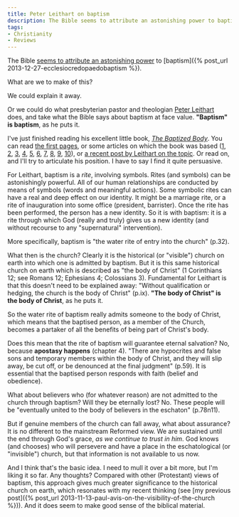 ```yaml
---
title: Peter Leithart on baptism
description: The Bible seems to attribute an astonishing power to baptism. What are we to make of this?
tags:
- Christianity
- Reviews
---
```

The Bible [seems to attribute an astonishing power](http://www.biblegateway.com/passage/?search=Acts2:38;22:16;Romans6:1-7;1Cor6:11;12:13;Gal3:27-28;Col2:12;1Peter3:21&amp;version=ESVUK) to [baptism]({% post_url 2013-12-27-ecclesiocredopaedobaptism %}).

What are we to make of this?

We could explain it away.

Or we could do what presbyterian pastor and theologian [Peter Leithart](http://www.firstthings.com/blogs/leithart/) does, and take what the Bible says about baptism at face value. **"Baptism" is baptism**, as he puts it.

I've just finished reading his excellent little book, [_The Baptized Body_](http://www.canonpress.org/store/pc/viewPrd.asp?idproduct=37&amp;idcategory=0). You can read [the first pages](http://www.canonpress.org/store/pc/catalog/lookinside/B-127.pdf), or some articles on which the book was based ([1](http://www.credenda.org/archive/issues/14-5liturgia.php), [2](http://www.biblicalhorizons.com/rite-reasons/no-47-do-baptists-talk-to-their-babies/), [3](http://www.credenda.org/archive/issues/16-3liturgia.php), [4](http://www.credenda.org/archive/issues/16-4liturgia.php), [5](http://www.credenda.org/archive/issues/17-2liturgia.php), [6](http://www.credenda.org/archive/issues/17-3liturgia.php), [7](http://www.credenda.org/archive/issues/17-4liturgia.php), [8](http://www.credenda.org/archive/issues/17-5liturgia.php), [9](http://www.credenda.org/archive/issues/18-4liturgia.php), [10](http://www.credenda.org/archive/issues/19-1liturgia.php)), or [a recent post by Leithart on the topic](http://www.firstthings.com/blogs/leithart/2013/05/08/primer-on-baptism/). Or read on, and I'll try to articulate his position. I have to say I find it quite persuasive.

For Leithart, baptism is a _rite_, involving symbols. Rites (and symbols) can be astonishingly powerful. All of our human relationships are conducted by means of symbols (words and meaningful actions). Some symbolic rites can have a real and deep effect on our identity. It might be a marriage rite, or a rite of inauguration into some office (president, barrister). Once the rite has been performed, the person has a new identity. So it is with baptism: it is a rite through which God (really and truly) gives us a new identity (and without recourse to any "supernatural" intervention).

More specifically, baptism is "the water rite of entry into the church" (p.32).

What then is the church? Clearly it is the historical (or "visible") church on earth into which one is admitted by baptism. But it is this same historical church on earth which is described as "the body of Christ" (1 Corinthians 12; see Romans 12; Ephesians 4; Colossians 3). Fundamental for Leithart is that this doesn't need to be explained away: "Without qualification or hedging, the church is the body of Christ" (p.ix). **"The body of Christ" is the body of Christ**, as he puts it.

So the water rite of baptism really admits someone to the body of Christ, which means that the baptised person, as a member of the Church, becomes a partaker of all the benefits of being part of Christ's body.

Does this mean that the rite of baptism will guarantee eternal salvation? No, because **apostasy happens** (chapter 4). "There are hypocrites and false sons and temporary members within the body of Christ, and they will slip away, be cut off, or be denounced at the final judgment" (p.59). It is essential that the baptised person responds with faith (belief and obedience).

What about believers who (for whatever reason) are not admitted to the church through baptism? Will they be eternally lost? No. These people will be "eventually united to the body of believers in the eschaton" (p.78n11).

But if genuine members of the church can fall away, what about assurance? It is no different to the mainstream Reformed view. We are sustained until the end through God's grace, _as we continue to trust in him_. God knows (and chooses) who will persevere and have a place in the eschatological (or "invisible") church, but that information is not available to us now.

And I think that's the basic idea. I need to mull it over a bit more, but I'm liking it so far. Any thoughts? Compared with other (Protestant) views of baptism, this approach gives much greater significance to the historical church on earth, which resonates with my recent thinking (see [my previous post]({% post_url 2013-11-13-paul-avis-on-the-visibility-of-the-church %})). And it does seem to make good sense of the biblical material.
